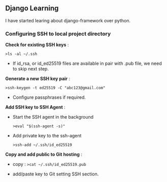 ## Django Learning
I have started learing about django-framework over python.

### Configuring SSH to local project directory

**Check for existing SSH keys** :

 `>ls -al ~/.ssh`

  - If id_rsa, or id_ed25519 files are available in pair with .pub file, we need to skip next step.

**Generate a new SSH key pair** :

`>ssh-keygen -t ed25519 -C "abc123@gmail.com"`

 - Configure passphrases if required.

**Add SSH key to SSH Agent** :

 - Start the SSH agent in the background

   `>eval "$(ssh-agent -s)"`

 - Add private key to the ssh-agent

   `>ssh-add ~/.ssh/id_ed25519`

**Copy and add public to Git hosting** :

  - copy : `>cat ~/.ssh/id_ed25519.pub`

  - add/paste key to Git setting SSH section.
